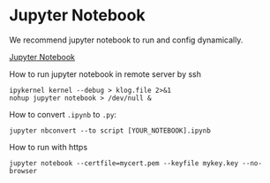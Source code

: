 # Jupyter Notebook
We recommend jupyter notebook to run and config dynamically.

[Jupyter Notebook](https://jupyter.org/)

How to run jupyter notebook in remote server by ssh
```
ipykernel kernel --debug > klog.file 2>&1 
nohup jupyter notebook > /dev/null &
```

How to convert `.ipynb` to `.py`:
```
jupyter nbconvert --to script [YOUR_NOTEBOOK].ipynb
```

How to run with https
```
jupyter notebook --certfile=mycert.pem --keyfile mykey.key --no-browser
```
